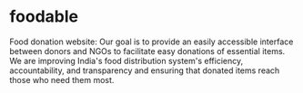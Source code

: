 # foodable

Food donation website:
Our goal is to provide an easily accessible interface between donors and NGOs to facilitate easy 
donations of essential items. We are improving India's food distribution system's efficiency, 
accountability, and transparency and ensuring that donated items reach those who need them most.
